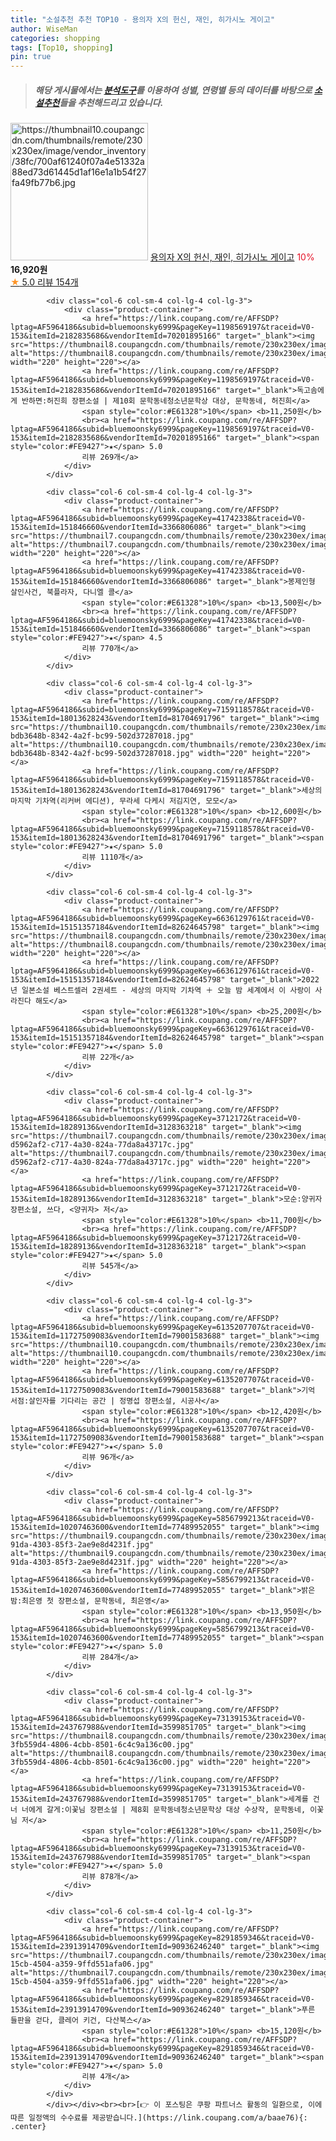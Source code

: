 ```yaml
---
title: "소설추천 추천 TOP10 - 용의자 X의 헌신, 재인, 히가시노 게이고"
author: WiseMan
categories: shopping
tags: [Top10, shopping]
pin: true
---
```


> ##### 해당 게시물에서는 [**분석도구**](https://itemscout.io/)를 이용하여 **성별**, **연령별** 등의 데이터를 바탕으로 [**소설추천**](https://link.coupang.com/a/baae76)들을 추천해드리고 있습니다.
<div class="container"><div class="row">
            <div class="col-6 col-sm-4 col-lg-4 col-lg-3">
                <div class="product-container">
                    <a href="https://link.coupang.com/re/AFFSDP?lptag=AF5964186&subid=bluemoonsky6999&pageKey=34392453&traceid=V0-153&itemId=128363953&vendorItemId=3265874450" target="_blank"><img src="https://thumbnail10.coupangcdn.com/thumbnails/remote/230x230ex/image/vendor_inventory/38fc/700af61240f07a4e51332a88ed73d61445d1af16e1a1b54f27fa49fb77b6.jpg" alt="https://thumbnail10.coupangcdn.com/thumbnails/remote/230x230ex/image/vendor_inventory/38fc/700af61240f07a4e51332a88ed73d61445d1af16e1a1b54f27fa49fb77b6.jpg" width="220" height="220"></a>
                    <a href="https://link.coupang.com/re/AFFSDP?lptag=AF5964186&subid=bluemoonsky6999&pageKey=34392453&traceid=V0-153&itemId=128363953&vendorItemId=3265874450" target="_blank">용의자 X의 헌신, 재인, 히가시노 게이고</a>
                    <span style="color:#E61328">10%</span> <b>16,920원</b>
                    <br><a href="https://link.coupang.com/re/AFFSDP?lptag=AF5964186&subid=bluemoonsky6999&pageKey=34392453&traceid=V0-153&itemId=128363953&vendorItemId=3265874450" target="_blank"><span style="color:#FE9427">★</span> 5.0
                    리뷰 154개</a>
                </div>
            </div>
            
            <div class="col-6 col-sm-4 col-lg-4 col-lg-3">
                <div class="product-container">
                    <a href="https://link.coupang.com/re/AFFSDP?lptag=AF5964186&subid=bluemoonsky6999&pageKey=1198569197&traceid=V0-153&itemId=2182835686&vendorItemId=70201895166" target="_blank"><img src="https://thumbnail8.coupangcdn.com/thumbnails/remote/230x230ex/image/vendor_inventory/dbf3/bf626a61e70157be64ba1d2949608ea1aba5abe57fc1c169ce2a5a9dd87c.jpg" alt="https://thumbnail8.coupangcdn.com/thumbnails/remote/230x230ex/image/vendor_inventory/dbf3/bf626a61e70157be64ba1d2949608ea1aba5abe57fc1c169ce2a5a9dd87c.jpg" width="220" height="220"></a>
                    <a href="https://link.coupang.com/re/AFFSDP?lptag=AF5964186&subid=bluemoonsky6999&pageKey=1198569197&traceid=V0-153&itemId=2182835686&vendorItemId=70201895166" target="_blank">독고솜에게 반하면:허진희 장편소설 | 제10회 문학동네청소년문학상 대상, 문학동네, 허진희</a>
                    <span style="color:#E61328">10%</span> <b>11,250원</b>
                    <br><a href="https://link.coupang.com/re/AFFSDP?lptag=AF5964186&subid=bluemoonsky6999&pageKey=1198569197&traceid=V0-153&itemId=2182835686&vendorItemId=70201895166" target="_blank"><span style="color:#FE9427">★</span> 5.0
                    리뷰 269개</a>
                </div>
            </div>
            
            <div class="col-6 col-sm-4 col-lg-4 col-lg-3">
                <div class="product-container">
                    <a href="https://link.coupang.com/re/AFFSDP?lptag=AF5964186&subid=bluemoonsky6999&pageKey=41742338&traceid=V0-153&itemId=151846660&vendorItemId=3366806086" target="_blank"><img src="https://thumbnail7.coupangcdn.com/thumbnails/remote/230x230ex/image/vendor_inventory/21fe/431e28dea6abbc2f6f2b41066b626901a966db61aabf1bd3f09958a9161d.jpg" alt="https://thumbnail7.coupangcdn.com/thumbnails/remote/230x230ex/image/vendor_inventory/21fe/431e28dea6abbc2f6f2b41066b626901a966db61aabf1bd3f09958a9161d.jpg" width="220" height="220"></a>
                    <a href="https://link.coupang.com/re/AFFSDP?lptag=AF5964186&subid=bluemoonsky6999&pageKey=41742338&traceid=V0-153&itemId=151846660&vendorItemId=3366806086" target="_blank">봉제인형 살인사건, 북플라자, 다니엘 콜</a>
                    <span style="color:#E61328">10%</span> <b>13,500원</b>
                    <br><a href="https://link.coupang.com/re/AFFSDP?lptag=AF5964186&subid=bluemoonsky6999&pageKey=41742338&traceid=V0-153&itemId=151846660&vendorItemId=3366806086" target="_blank"><span style="color:#FE9427">★</span> 4.5
                    리뷰 770개</a>
                </div>
            </div>
            
            <div class="col-6 col-sm-4 col-lg-4 col-lg-3">
                <div class="product-container">
                    <a href="https://link.coupang.com/re/AFFSDP?lptag=AF5964186&subid=bluemoonsky6999&pageKey=7159118578&traceid=V0-153&itemId=18013628243&vendorItemId=81704691796" target="_blank"><img src="https://thumbnail10.coupangcdn.com/thumbnails/remote/230x230ex/image/retail/images/1782194652121787-bdb3648b-8342-4a2f-bc99-502d37287018.jpg" alt="https://thumbnail10.coupangcdn.com/thumbnails/remote/230x230ex/image/retail/images/1782194652121787-bdb3648b-8342-4a2f-bc99-502d37287018.jpg" width="220" height="220"></a>
                    <a href="https://link.coupang.com/re/AFFSDP?lptag=AF5964186&subid=bluemoonsky6999&pageKey=7159118578&traceid=V0-153&itemId=18013628243&vendorItemId=81704691796" target="_blank">세상의 마지막 기차역(리커버 에디션), 무라세 다케시 저김지연, 모모</a>
                    <span style="color:#E61328">10%</span> <b>12,600원</b>
                    <br><a href="https://link.coupang.com/re/AFFSDP?lptag=AF5964186&subid=bluemoonsky6999&pageKey=7159118578&traceid=V0-153&itemId=18013628243&vendorItemId=81704691796" target="_blank"><span style="color:#FE9427">★</span> 5.0
                    리뷰 1110개</a>
                </div>
            </div>
            
            <div class="col-6 col-sm-4 col-lg-4 col-lg-3">
                <div class="product-container">
                    <a href="https://link.coupang.com/re/AFFSDP?lptag=AF5964186&subid=bluemoonsky6999&pageKey=6636129761&traceid=V0-153&itemId=15151357184&vendorItemId=82624645798" target="_blank"><img src="https://thumbnail8.coupangcdn.com/thumbnails/remote/230x230ex/image/vendor_inventory/d5e8/9ffaca20e7d1b9842eda642cf363614c59d5d78accb3512bfef52f6df7c3.png" alt="https://thumbnail8.coupangcdn.com/thumbnails/remote/230x230ex/image/vendor_inventory/d5e8/9ffaca20e7d1b9842eda642cf363614c59d5d78accb3512bfef52f6df7c3.png" width="220" height="220"></a>
                    <a href="https://link.coupang.com/re/AFFSDP?lptag=AF5964186&subid=bluemoonsky6999&pageKey=6636129761&traceid=V0-153&itemId=15151357184&vendorItemId=82624645798" target="_blank">2022년 일본소설 베스트셀러 2권세트 - 세상의 마지막 기차역 ＋ 오늘 밤 세계에서 이 사랑이 사라진다 해도</a>
                    <span style="color:#E61328">10%</span> <b>25,200원</b>
                    <br><a href="https://link.coupang.com/re/AFFSDP?lptag=AF5964186&subid=bluemoonsky6999&pageKey=6636129761&traceid=V0-153&itemId=15151357184&vendorItemId=82624645798" target="_blank"><span style="color:#FE9427">★</span> 5.0
                    리뷰 22개</a>
                </div>
            </div>
            
            <div class="col-6 col-sm-4 col-lg-4 col-lg-3">
                <div class="product-container">
                    <a href="https://link.coupang.com/re/AFFSDP?lptag=AF5964186&subid=bluemoonsky6999&pageKey=3712172&traceid=V0-153&itemId=18289136&vendorItemId=3128363218" target="_blank"><img src="https://thumbnail7.coupangcdn.com/thumbnails/remote/230x230ex/image/retail/images/1338664050361330-d5962af2-c717-4a30-824a-77da8a43717c.jpg" alt="https://thumbnail7.coupangcdn.com/thumbnails/remote/230x230ex/image/retail/images/1338664050361330-d5962af2-c717-4a30-824a-77da8a43717c.jpg" width="220" height="220"></a>
                    <a href="https://link.coupang.com/re/AFFSDP?lptag=AF5964186&subid=bluemoonsky6999&pageKey=3712172&traceid=V0-153&itemId=18289136&vendorItemId=3128363218" target="_blank">모순:양귀자 장편소설, 쓰다, <양귀자> 저</a>
                    <span style="color:#E61328">10%</span> <b>11,700원</b>
                    <br><a href="https://link.coupang.com/re/AFFSDP?lptag=AF5964186&subid=bluemoonsky6999&pageKey=3712172&traceid=V0-153&itemId=18289136&vendorItemId=3128363218" target="_blank"><span style="color:#FE9427">★</span> 5.0
                    리뷰 545개</a>
                </div>
            </div>
            
            <div class="col-6 col-sm-4 col-lg-4 col-lg-3">
                <div class="product-container">
                    <a href="https://link.coupang.com/re/AFFSDP?lptag=AF5964186&subid=bluemoonsky6999&pageKey=6135207707&traceid=V0-153&itemId=11727509083&vendorItemId=79001583688" target="_blank"><img src="https://thumbnail10.coupangcdn.com/thumbnails/remote/230x230ex/image/rs_quotation_api/iwf97ttb/24c88d98dc6d4639beea5a5dfd9be28d.jpg" alt="https://thumbnail10.coupangcdn.com/thumbnails/remote/230x230ex/image/rs_quotation_api/iwf97ttb/24c88d98dc6d4639beea5a5dfd9be28d.jpg" width="220" height="220"></a>
                    <a href="https://link.coupang.com/re/AFFSDP?lptag=AF5964186&subid=bluemoonsky6999&pageKey=6135207707&traceid=V0-153&itemId=11727509083&vendorItemId=79001583688" target="_blank">기억 서점:살인자를 기다리는 공간 | 정명섭 장편소설, 시공사</a>
                    <span style="color:#E61328">10%</span> <b>12,420원</b>
                    <br><a href="https://link.coupang.com/re/AFFSDP?lptag=AF5964186&subid=bluemoonsky6999&pageKey=6135207707&traceid=V0-153&itemId=11727509083&vendorItemId=79001583688" target="_blank"><span style="color:#FE9427">★</span> 5.0
                    리뷰 96개</a>
                </div>
            </div>
            
            <div class="col-6 col-sm-4 col-lg-4 col-lg-3">
                <div class="product-container">
                    <a href="https://link.coupang.com/re/AFFSDP?lptag=AF5964186&subid=bluemoonsky6999&pageKey=5856799213&traceid=V0-153&itemId=10207463600&vendorItemId=77489952055" target="_blank"><img src="https://thumbnail9.coupangcdn.com/thumbnails/remote/230x230ex/image/retail/images/2021/07/16/17/9/6de18a7c-91da-4303-85f3-2ae9e8d4231f.jpg" alt="https://thumbnail9.coupangcdn.com/thumbnails/remote/230x230ex/image/retail/images/2021/07/16/17/9/6de18a7c-91da-4303-85f3-2ae9e8d4231f.jpg" width="220" height="220"></a>
                    <a href="https://link.coupang.com/re/AFFSDP?lptag=AF5964186&subid=bluemoonsky6999&pageKey=5856799213&traceid=V0-153&itemId=10207463600&vendorItemId=77489952055" target="_blank">밝은 밤:최은영 첫 장편소설, 문학동네, 최은영</a>
                    <span style="color:#E61328">10%</span> <b>13,950원</b>
                    <br><a href="https://link.coupang.com/re/AFFSDP?lptag=AF5964186&subid=bluemoonsky6999&pageKey=5856799213&traceid=V0-153&itemId=10207463600&vendorItemId=77489952055" target="_blank"><span style="color:#FE9427">★</span> 5.0
                    리뷰 284개</a>
                </div>
            </div>
            
            <div class="col-6 col-sm-4 col-lg-4 col-lg-3">
                <div class="product-container">
                    <a href="https://link.coupang.com/re/AFFSDP?lptag=AF5964186&subid=bluemoonsky6999&pageKey=73139153&traceid=V0-153&itemId=243767988&vendorItemId=3599851705" target="_blank"><img src="https://thumbnail8.coupangcdn.com/thumbnails/remote/230x230ex/image/retail/images/158418755945880-3fb559d4-4806-4cbb-8501-6c4c9a136c00.jpg" alt="https://thumbnail8.coupangcdn.com/thumbnails/remote/230x230ex/image/retail/images/158418755945880-3fb559d4-4806-4cbb-8501-6c4c9a136c00.jpg" width="220" height="220"></a>
                    <a href="https://link.coupang.com/re/AFFSDP?lptag=AF5964186&subid=bluemoonsky6999&pageKey=73139153&traceid=V0-153&itemId=243767988&vendorItemId=3599851705" target="_blank">세계를 건너 너에게 갈게:이꽃님 장편소설 | 제8회 문학동네청소년문학상 대상 수상작, 문학동네, 이꽃님 저</a>
                    <span style="color:#E61328">10%</span> <b>11,250원</b>
                    <br><a href="https://link.coupang.com/re/AFFSDP?lptag=AF5964186&subid=bluemoonsky6999&pageKey=73139153&traceid=V0-153&itemId=243767988&vendorItemId=3599851705" target="_blank"><span style="color:#FE9427">★</span> 5.0
                    리뷰 878개</a>
                </div>
            </div>
            
            <div class="col-6 col-sm-4 col-lg-4 col-lg-3">
                <div class="product-container">
                    <a href="https://link.coupang.com/re/AFFSDP?lptag=AF5964186&subid=bluemoonsky6999&pageKey=8291859346&traceid=V0-153&itemId=23913914709&vendorItemId=90936246240" target="_blank"><img src="https://thumbnail7.coupangcdn.com/thumbnails/remote/230x230ex/image/retail/images/2024/08/16/17/3/fd307626-15cb-4504-a359-9ffd551afa06.jpg" alt="https://thumbnail7.coupangcdn.com/thumbnails/remote/230x230ex/image/retail/images/2024/08/16/17/3/fd307626-15cb-4504-a359-9ffd551afa06.jpg" width="220" height="220"></a>
                    <a href="https://link.coupang.com/re/AFFSDP?lptag=AF5964186&subid=bluemoonsky6999&pageKey=8291859346&traceid=V0-153&itemId=23913914709&vendorItemId=90936246240" target="_blank">푸른 들판을 걷다, 클레어 키건, 다산북스</a>
                    <span style="color:#E61328">10%</span> <b>15,120원</b>
                    <br><a href="https://link.coupang.com/re/AFFSDP?lptag=AF5964186&subid=bluemoonsky6999&pageKey=8291859346&traceid=V0-153&itemId=23913914709&vendorItemId=90936246240" target="_blank"><span style="color:#FE9427">★</span> 5.0
                    리뷰 4개</a>
                </div>
            </div>
            </div></div><br><br>[👉 이 포스팅은 쿠팡 파트너스 활동의 일환으로, 이에 따른 일정액의 수수료를 제공받습니다.](https://link.coupang.com/a/baae76){: .center}